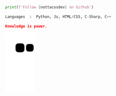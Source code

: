 ```python
print(f'Follow {nottacosdev} on Github')
```

```python
Languages  :  Python, Js, HTML/CSS, C-Sharp, C++
```

```json
Knowledge is power.
```

<img src="https://github.com/NotTacosdev/NotTacosdev/blob/output/github-contribution-grid-snake.svg" alt="snake"></a>
